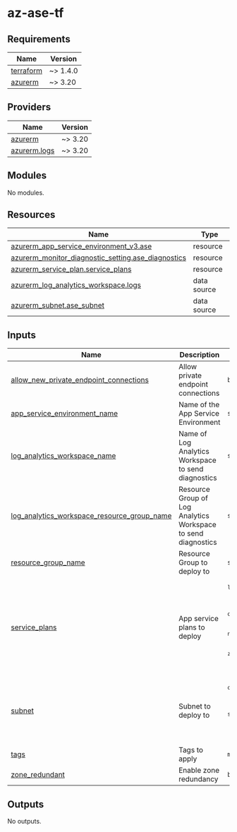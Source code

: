 # az-ase-tf

<!-- BEGIN_TF_DOCS -->
## Requirements

| Name | Version |
|------|---------|
| <a name="requirement_terraform"></a> [terraform](#requirement\_terraform) | ~> 1.4.0 |
| <a name="requirement_azurerm"></a> [azurerm](#requirement\_azurerm) | ~> 3.20 |

## Providers

| Name | Version |
|------|---------|
| <a name="provider_azurerm"></a> [azurerm](#provider\_azurerm) | ~> 3.20 |
| <a name="provider_azurerm.logs"></a> [azurerm.logs](#provider\_azurerm.logs) | ~> 3.20 |

## Modules

No modules.

## Resources

| Name | Type |
|------|------|
| [azurerm_app_service_environment_v3.ase](https://registry.terraform.io/providers/hashicorp/azurerm/latest/docs/resources/app_service_environment_v3) | resource |
| [azurerm_monitor_diagnostic_setting.ase_diagnostics](https://registry.terraform.io/providers/hashicorp/azurerm/latest/docs/resources/monitor_diagnostic_setting) | resource |
| [azurerm_service_plan.service_plans](https://registry.terraform.io/providers/hashicorp/azurerm/latest/docs/resources/service_plan) | resource |
| [azurerm_log_analytics_workspace.logs](https://registry.terraform.io/providers/hashicorp/azurerm/latest/docs/data-sources/log_analytics_workspace) | data source |
| [azurerm_subnet.ase_subnet](https://registry.terraform.io/providers/hashicorp/azurerm/latest/docs/data-sources/subnet) | data source |

## Inputs

| Name | Description | Type | Default | Required |
|------|-------------|------|---------|:--------:|
| <a name="input_allow_new_private_endpoint_connections"></a> [allow\_new\_private\_endpoint\_connections](#input\_allow\_new\_private\_endpoint\_connections) | Allow private endpoint connections | `bool` | `true` | no |
| <a name="input_app_service_environment_name"></a> [app\_service\_environment\_name](#input\_app\_service\_environment\_name) | Name of the App Service Environment | `string` | n/a | yes |
| <a name="input_log_analytics_workspace_name"></a> [log\_analytics\_workspace\_name](#input\_log\_analytics\_workspace\_name) | Name of Log Analytics Workspace to send diagnostics | `string` | n/a | yes |
| <a name="input_log_analytics_workspace_resource_group_name"></a> [log\_analytics\_workspace\_resource\_group\_name](#input\_log\_analytics\_workspace\_resource\_group\_name) | Resource Group of Log Analytics Workspace to send diagnostics | `string` | n/a | yes |
| <a name="input_resource_group_name"></a> [resource\_group\_name](#input\_resource\_group\_name) | Resource Group to deploy to | `string` | n/a | yes |
| <a name="input_service_plans"></a> [service\_plans](#input\_service\_plans) | App service plans to deploy | <pre>list(object(<br>    {<br>      name                     = string<br>      os_type                  = optional(string, "Linux")<br>      sku_name                 = string<br>      worker_count             = number<br>      per_site_scaling_enabled = optional(bool, false)<br>      zone_balancing_enabled   = optional(bool, true)<br>    }<br>  ))</pre> | `[]` | no |
| <a name="input_subnet"></a> [subnet](#input\_subnet) | Subnet to deploy to | <pre>object(<br>    {<br>      name                 = string<br>      virtual_network_name = string<br>      resource_group_name  = string<br>    }<br>  )</pre> | n/a | yes |
| <a name="input_tags"></a> [tags](#input\_tags) | Tags to apply | `map(string)` | n/a | yes |
| <a name="input_zone_redundant"></a> [zone\_redundant](#input\_zone\_redundant) | Enable zone redundancy | `bool` | `true` | no |

## Outputs

No outputs.
<!-- END_TF_DOCS -->
